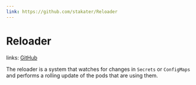 ```yaml
---
link: https://github.com/stakater/Reloader
---
```


# Reloader

links: [GitHub](https://github.com/stakater/Reloader)

The reloader is a system that watches for changes in ``Secrets`` or ``ConfigMaps`` and
performs a rolling update of the pods that are using them.

